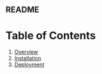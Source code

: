 ## README

# Table of Contents
1. [Overview](overview.md)
2. [Installation](installation.md)
3. [Deployment](deployment.md)
